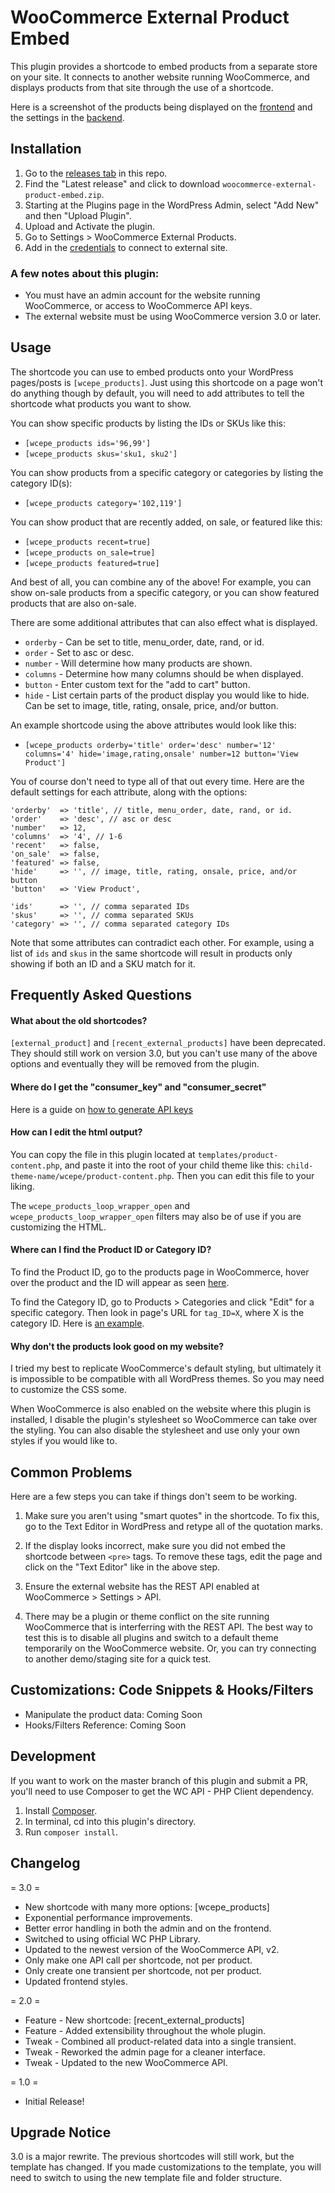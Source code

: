 # WooCommerce External Product Embed
This plugin provides a shortcode to embed products from a separate store on your site. It connects to another website running WooCommerce, and displays products from that site through the use of a shortcode.

Here is a screenshot of the products being displayed on the [frontend](http://cld.wthms.co/4TlMMw) and the settings in the [backend](http://cld.wthms.co/CeLShM).

## Installation
1. Go to the [releases tab](https://github.com/WPprodigy/woocommerce-external-product-embed/releases) in this repo.
2. Find the "Latest release" and click to download `woocommerce-external-product-embed.zip`.
3. Starting at the Plugins page in the WordPress Admin, select "Add New" and then "Upload Plugin".
3. Upload and Activate the plugin.
3. Go to Settings > WooCommerce External Products.
4. Add in the [credentials](https://docs.woocommerce.com/document/woocommerce-rest-api/) to connect to external site.

### A few notes about this plugin:
* You must have an admin account for the website running WooCommerce, or access to WooCommerce API keys.
* The external website must be using WooCommerce version 3.0 or later.

## Usage

The shortcode you can use to embed products onto your WordPress pages/posts is `[wcepe_products]`. Just using this shortcode on a page won't do anything though by default, you will need to add attributes to tell the shortcode what products you want to show.

You can show specific products by listing the IDs or SKUs like this:
- `[wcepe_products ids='96,99']`
- `[wcepe_products skus='sku1, sku2']`

You can show products from a specific category or categories by listing the category ID(s):
- `[wcepe_products category='102,119']`

You can show product that are recently added, on sale, or featured like this:
- `[wcepe_products recent=true]`
- `[wcepe_products on_sale=true]`
- `[wcepe_products featured=true]`

And best of all, you can combine any of the above! For example, you can show on-sale products from a specific category, or you can show featured products that are also on-sale.

There are some additional attributes that can also effect what is displayed.

- `orderby` - Can be set to title, menu_order, date, rand, or id.
- `order` - Set to asc or desc.
- `number` - Will determine how many products are shown.
- `columns` - Determine how many columns should be when displayed.
- `button` - Enter custom text for the "add to cart" button.
- `hide` - List certain parts of the product display you would like to hide. Can be set to image, title, rating, onsale, price, and/or button.

An example shortcode using the above attributes would look like this:
- `[wcepe_products orderby='title' order='desc' number='12' columns='4' hide='image,rating,onsale' number=12 button='View Product']`

You of course don't need to type all of that out every time. Here are the default settings for each attribute, along with the options:

```
'orderby'  => 'title', // title, menu_order, date, rand, or id.
'order'    => 'desc', // asc or desc
'number'   => 12,
'columns'  => '4', // 1-6
'recent'   => false,
'on_sale'  => false,
'featured' => false,
'hide'     => '', // image, title, rating, onsale, price, and/or button
'button'   => 'View Product',

'ids'      => '', // comma separated IDs
'skus'     => '', // comma separated SKUs
'category' => '', // comma separated category IDs
```

Note that some attributes can contradict each other. For example, using a list of `ids` and `skus` in the same shortcode will result in products only showing if both an ID and a SKU match for it.

## Frequently Asked Questions

#### What about the old shortcodes?
`[external_product]` and `[recent_external_products]` have been deprecated. They should still work on version 3.0, but you can't use many of the above options and eventually they will be removed from the plugin.

#### Where do I get the "consumer_key" and "consumer_secret"
Here is a guide on [how to generate API keys](https://docs.woocommerce.com/document/woocommerce-rest-api/)

#### How can I edit the html output?
You can copy the file in this plugin located at `templates/product-content.php`, and paste it into the root of your child theme like this: `child-theme-name/wcepe/product-content.php`. Then you can edit this file to your liking.

The `wcepe_products_loop_wrapper_open` and `wcepe_products_loop_wrapper_open` filters may also be of use if you are customizing the HTML.

#### Where can I find the Product ID or Category ID?
To find the Product ID, go to the products page in WooCommerce, hover over the product and the ID will appear as seen [here](http://cld.wthms.co/1RbKGK).

To find the Category ID, go to Products > Categories and click "Edit" for a specific category. Then look in page's URL for `tag_ID=X`, where X is the category ID. Here is [an example](http://cld.wthms.co/1Tgp0W).

#### Why don't the products look good on my website?
I tried my best to replicate WooCommerce's default styling, but ultimately it is impossible to be compatible with all WordPress themes. So you may need to customize the CSS some.

When WooCommerce is also enabled on the website where this plugin is installed, I disable the plugin's stylesheet so WooCommerce can take over the styling. You can also disable the stylesheet and use only your own styles if you would like to.

## Common Problems
Here are a few steps you can take if things don't seem to be working.

1. Make sure you aren't using "smart quotes" in the shortcode. To fix this, go to the Text Editor in WordPress and retype all of the quotation marks.

2. If the display looks incorrect, make sure you did not embed the shortcode between `<pre>` tags. To remove these tags, edit the page and click on the "Text Editor" like in the above step.

3. Ensure the external website has the REST API enabled at WooCommerce > Settings > API.

4. There may be a plugin or theme conflict on the site running WooCommerce that is interferring with the REST API. The best way to test this is to disable all plugins and switch to a default theme temporarily on the WooCommerce website. Or, you can try connecting to another demo/staging site for a quick test.

## Customizations: Code Snippets & Hooks/Filters
* Manipulate the product data: Coming Soon
* Hooks/Filters Reference: Coming Soon

## Development
If you want to work on the master branch of this plugin and submit a PR, you'll need to use Composer to get the WC API - PHP Client dependency.

1. Install [Composer](https://getcomposer.org/).
2. In terminal, cd into this plugin's directory.
3. Run `composer install`.

## Changelog
= 3.0 =
* New shortcode with many more options: [wcepe_products]
* Exponential performance improvements.
* Better error handling in both the admin and on the frontend.
* Switched to using official WC PHP Library.
* Updated to the newest version of the WooCommerce API, v2.
* Only make one API call per shortcode, not per product.
* Only create one transient per shortcode, not per product.
* Updated frontend styles.

= 2.0 =
* Feature - New shortcode: [recent_external_products]
* Feature - Added extensibility throughout the whole plugin.
* Tweak - Combined all product-related data into a single transient.
* Tweak - Reworked the admin page for a cleaner interface.
* Tweak - Updated to the new WooCommerce API.

= 1.0 =
* Initial Release!

## Upgrade Notice
3.0 is a major rewrite. The previous shortcodes will still work, but the template has changed. If you made customizations to the template, you will need to switch to using the new template file and folder structure.
